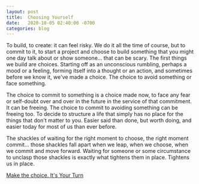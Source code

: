 ```yaml
---
layout: post
title:  Choosing Yourself
date:   2020-10-05 02:40:00 -0700
categories: blog 
---
```


To build, to create: it can feel risky. We do it all the time of course, but to commit to it, to start a project and choose to build something that you might one day talk about or show someone... that can be scary. The first things we build are choices. Starting off as an unconscious rumbling, perhaps a mood or a feeling, forming itself into a thought or an action, and sometimes before we know it, we've made a choice. The choice to avoid something or face something. 

The choice to commit to something is a choice made now, to face any fear or self-doubt over and over in the future in the service of that commitment. It can be freeing. The choice to commit to avoiding something can be freeing too. To decide to structure a life that simply has no place for the things that don't matter to you. Easier said than done, but worth doing, and easier today for most of us than ever before.  

The shackles of waiting for the right moment to choose, the right moment commit... those shackles fall apart when we leap, when we choose, when we commit and move forward. Waiting for someone or some circumstance to unclasp those shackles is exactly what tightens them in place. Tightens us in place. 

[Make the choice. It's Your Turn](https://cdn.porchlightbooks.com/assets/ChangeThis/manifesto/124.01.YourTurn/pdf/124.01.YourTurn.pdf)


































